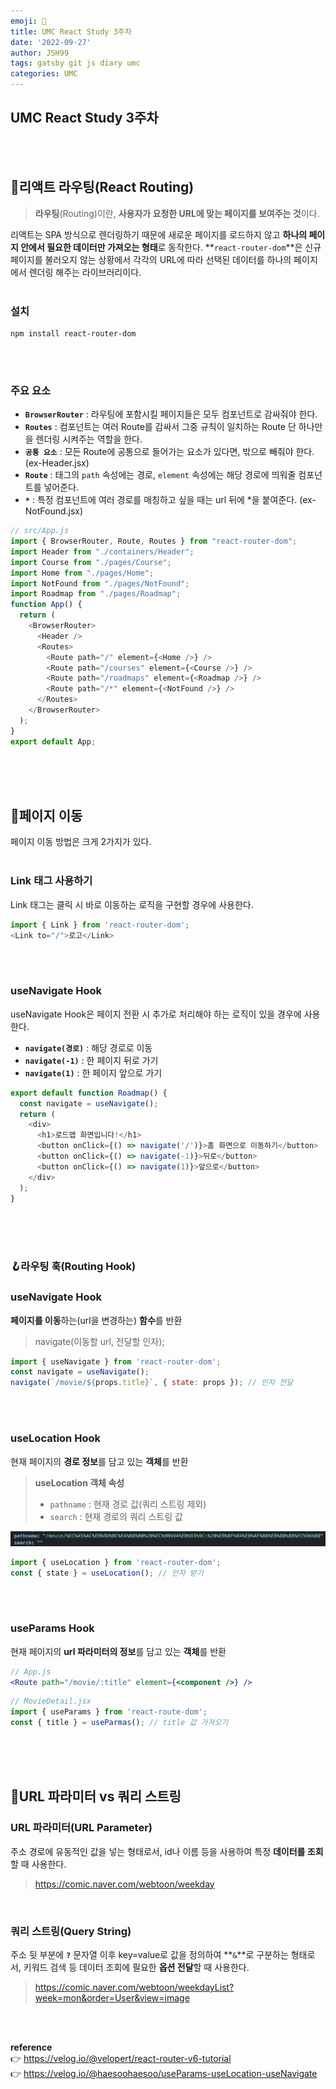 ```yaml
---
emoji: 🛫️   
title: UMC React Study 3주차  
date: '2022-09-27'  
author: JSH99  
tags: gatsby git js diary umc  
categories: UMC
---
```


## UMC React Study 3주차
<br><br>

## 🎡리액트 라우팅(React Routing)
> **라우팅**(Routing)이란, **사용자가 요청한 URL에 맞는 페이지를 보여주는 것**이다.

리액트는 SPA 방식으로 렌더링하기 때문에 새로운 페이지를 로드하지 않고 **하나의 페이지 안에서 필요한 데이터만 가져오는 형태**로 동작한다.
**`react-router-dom`**은 신규 페이지를 불러오지 않는 상황에서 각각의 URL에 따라 선택된 데이터를 하나의 페이지에서 렌더링 해주는 라이브러리이다.  
<br>  

### 설치
```shell
npm install react-router-dom
```
<br><br>

### 주요 요소
- **`BrowserRouter`** : 라우팅에 포함시킬 페이지들은 모두 <BrowserRouter> 컴포넌트로 감싸줘야 한다.  
- **`Routes`** : <Routes> 컴포넌트는 여러 Route를 감싸서 그중 규칙이 일치하는 Route 단 하나만을 렌더링 시켜주는 역할을 한다.   
- **`공통 요소`** : 모든 Route에 공통으로 들어가는 요소가 있다면, <Routes> 밖으로 빼줘야 한다. (ex-Header.jsx)  
- **`Route`** : <Route> 태그의 `path` 속성에는 경로, `element` 속성에는 해당 경로에 띄워줄 컴포넌트를 넣어준다.  
- **`*`** : 특정 컴포넌트에 여러 경로를 매칭하고 싶을 때는 url 뒤에 *을 붙여준다. (ex-NotFound.jsx)  

```javascript
// src/App.js
import { BrowserRouter, Route, Routes } from "react-router-dom";
import Header from "./containers/Header";
import Course from "./pages/Course";
import Home from "./pages/Home";
import NotFound from "./pages/NotFound";
import Roadmap from "./pages/Roadmap";
function App() {
  return (
    <BrowserRouter>
      <Header />
      <Routes>
        <Route path="/" element={<Home />} />
        <Route path="/courses" element={<Course />} />
        <Route path="/roadmaps" element={<Roadmap />} />
        <Route path="/*" element={<NotFound />} />
      </Routes>
    </BrowserRouter>
  );
}
export default App;
```
<br><br><br>

## 📍페이지 이동
페이지 이동 방법은 크게 2가지가 있다.  
<br>

### Link 태그 사용하기
Link 태그는 클릭 시 바로 이동하는 로직을 구현할 경우에 사용한다.  
```javascript
import { Link } from 'react-router-dom';
<Link to="/">로고</Link>
```
<br><br>  

### useNavigate Hook
useNavigate Hook은 페이지 전환 시 추가로 처리해야 하는 로직이 있을 경우에 사용한다.  
- **`navigate(경로)`** : 해당 경로로 이동   
- **`navigate(-1)`** : 한 페이지 뒤로 가기  
- **`navigate(1)`** :  한 페이지 앞으로 가기  

```javascript
export default function Roadmap() {
  const navigate = useNavigate();
  return (
    <div>
      <h1>로드맵 화면입니다!</h1>
      <button onClick={() => navigate('/')}>홈 화면으로 이동하기</button>
      <button onClick={() => navigate(-1)}>뒤로</button>
      <button onClick={() => navigate(1)}>앞으로</button>
    </div>
  );
}
```
<br><br><br>

### 🪝라우팅 훅(Routing Hook)
### useNavigate Hook
**페이지를 이동**하는(url을 변경하는) **함수**를 반환  
> navigate(이동할 url, 전달할 인자);  

```jsx
import { useNavigate } from 'react-router-dom';
const navigate = useNavigate();
navigate(`/movie/${props.title}`, { state: props }); // 인자 전달
```
<br><br>  

### useLocation Hook
현재 페이지의 **경로 정보**를 담고 있는 **객체**를 반환  

> **useLocation 객체 속성**
>- `pathname` : 현재 경로 값(쿼리 스트링 제외)
>- `search` : 현재 경로의 쿼리 스트링 값  

![useLocation](./img/useLocation.png)  

```jsx
import { useLocation } from 'react-router-dom';
const { state } = useLocation(); // 인자 받기
```
<br><br>  

### useParams Hook
현재 페이지의 **url 파라미터의 정보**를 담고 있는 **객체**를 반환  
```jsx
// App.js
<Route path="/movie/:title" element={<component />} />
```
```jsx
// MovieDetail.jsx
import { useParams } from 'react-route-dom';
const { title } = useParmas(); // title 값 가져오기
```
<br><br><br>

## 🔑URL 파라미터 vs 쿼리 스트링
### URL 파라미터(URL Parameter)
주소 경로에 유동적인 값을 넣는 형태로서, id나 이름 등을 사용하여 특정 **데이터를 조회**할 때 사용한다.  
> https://comic.naver.com/webtoon/weekday

<br>

### 쿼리 스트링(Query String)
주소 뒷 부분에 **`?`** 문자열 이후 key=value로 값을 정의하여 **`&`**로 구분하는 형태로서, 키워드 검색 등 데이터 조회에 필요한 **옵션 전달**할 때 사용한다.  
> https://comic.naver.com/webtoon/weekdayList?week=mon&order=User&view=image

<br><br>  

**reference**  
👉 https://velog.io/@velopert/react-router-v6-tutorial  
👉 https://velog.io/@haesoohaesoo/useParams-useLocation-useNavigate
